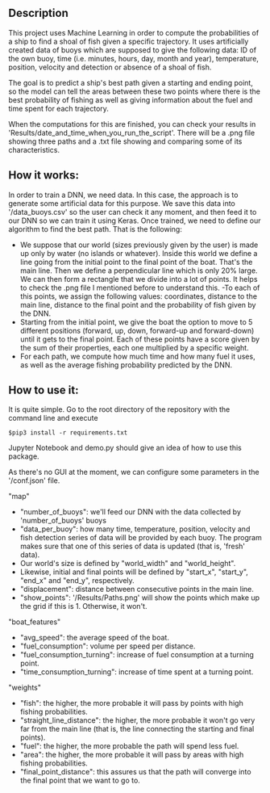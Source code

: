 ## Description

This project uses Machine Learning in order to compute the probabilities of a ship to find
a shoal of fish given a specific trajectory. It uses artificially created data of buoys which are
supposed to give the following data: ID of the own buoy, time (i.e. minutes, hours, day, month and year), temperature, position, velocity and detection or absence of a shoal of fish.

The goal is to predict a ship's best path given a starting and ending point, so the model can tell the areas between these two points where there is the best probability of fishing as well as giving information about the fuel and time spent for each trajectory.

When the computations for this are finished, you can check your results in 'Results/date_and_time_when_you_run_the_script'. There will be a .png file showing three paths and a .txt file showing and comparing some of its characteristics.


## How it works:

In order to train a DNN, we need data. In this case, the approach is to generate some artificial data for this purpose. We save this data into '/data_buoys.csv' so the user can check it any moment, and then feed it to our DNN so we can train it using Keras.
Once trained, we need to define our algorithm to find the best path. That is the following:

- We suppose that our world (sizes previously given by the user) is made up only by water (no islands or whatever). Inside this world we define a line going from the initial point to the final point of the boat. That's the main line. Then we define a perpendicular line which is only 20% large. We can then form a rectangle that we divide into a lot of points. It helps to check the .png file I mentioned before to understand this.
-To each of this points, we assign the following values: coordinates, distance to the main line, distance to the final point and the probability of fish given by the DNN.
- Starting from the initial point, we give the boat the option to move to 5 different positions (forward, up, down, forward-up and forward-down) until it gets to the final point. Each of these points have a score given by the sum of their properties, each one multiplied by a specific weight.
- For each path, we compute how much time and how many fuel it uses, as well as the average fishing probability predicted by the DNN.

## How to use it:

It is quite simple.
Go to the root directory of the repository with the command line and execute

`$pip3 install -r requirements.txt` 

Jupyter Notebook and demo.py should give an idea of how to use this package.

As there's no GUI at the moment, we can configure some parameters in the '/conf.json' file.

"map"
  - "number_of_buoys": we'll feed our DNN with the data collected by 'number_of_buoys' buoys
  - "data_per_buoy": how many time, temperature, position, velocity and fish detection series of data will be provided by each buoy. The program makes sure that one of this series of data is updated (that is, 'fresh' data).
  - Our world's size is defined by "world_width" and "world_height".
  - Likewise, initial and final points will be defined by "start_x", "start_y", "end_x" and "end_y", respectively.
  - "displacement": distance between consecutive points in the main line.
  - "show_points": '/Results/Paths.png' will show the points which make up the grid if this is 1. Otherwise, it won't.

"boat_features"
  - "avg_speed": the average speed of the boat.
  - "fuel_consumption": volume per speed per distance.
  - "fuel_consumption_turning": increase of fuel consumption at a turning point.
  - "time_consumption_turning": increase of time spent at a turning point.

"weights"
  - "fish": the higher, the more probable it will pass by points with high fishing probabilities.
  - "straight_line_distance": the higher, the more probable it won't go very far from the main line (that is, the line connecting the starting and final points).
  - "fuel": the higher, the more probable the path will spend less fuel.
  - "area": the higher, the more probable it will pass by areas with high fishing probabilities.
  - "final_point_distance": this assures us that the path will converge into the final point that we want to go to.
